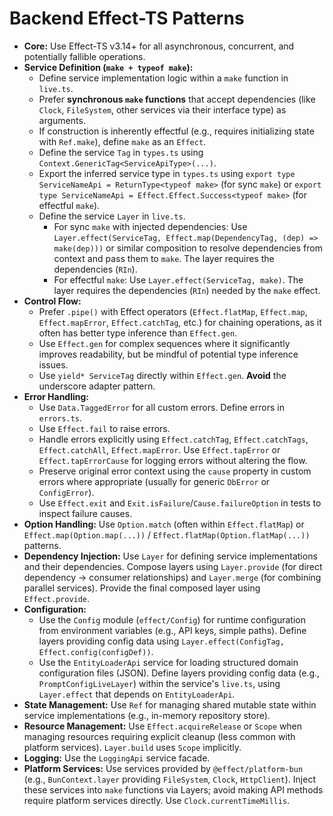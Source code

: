 # Backend Effect-TS Patterns

*   **Core:** Use Effect-TS v3.14+ for all asynchronous, concurrent, and potentially fallible operations.
*   **Service Definition (`make + typeof make`):**
    *   Define service implementation logic within a `make` function in `live.ts`.
    *   Prefer **synchronous `make` functions** that accept dependencies (like `Clock`, `FileSystem`, other services via their interface type) as arguments.
    *   If construction is inherently effectful (e.g., requires initializing state with `Ref.make`), define `make` as an `Effect`.
    *   Define the service `Tag` in `types.ts` using `Context.GenericTag<ServiceApiType>(...)`.
    *   Export the inferred service type in `types.ts` using `export type ServiceNameApi = ReturnType<typeof make>` (for sync `make`) or `export type ServiceNameApi = Effect.Effect.Success<typeof make>` (for effectful `make`).
    *   Define the service `Layer` in `live.ts`.
        *   For sync `make` with injected dependencies: Use `Layer.effect(ServiceTag, Effect.map(DependencyTag, (dep) => make(dep)))` or similar composition to resolve dependencies from context and pass them to `make`. The layer requires the dependencies (`RIn`).
        *   For effectful `make`: Use `Layer.effect(ServiceTag, make)`. The layer requires the dependencies (`RIn`) needed by the `make` effect.
*   **Control Flow:**
    *   Prefer `.pipe()` with Effect operators (`Effect.flatMap`, `Effect.map`, `Effect.mapError`, `Effect.catchTag`, etc.) for chaining operations, as it often has better type inference than `Effect.gen`.
    *   Use `Effect.gen` for complex sequences where it significantly improves readability, but be mindful of potential type inference issues.
    *   Use `yield* ServiceTag` directly within `Effect.gen`. **Avoid** the underscore adapter pattern.
*   **Error Handling:**
    *   Use `Data.TaggedError` for all custom errors. Define errors in `errors.ts`.
    *   Use `Effect.fail` to raise errors.
    *   Handle errors explicitly using `Effect.catchTag`, `Effect.catchTags`, `Effect.catchAll`, `Effect.mapError`. Use `Effect.tapError` or `Effect.tapErrorCause` for logging errors without altering the flow.
    *   Preserve original error context using the `cause` property in custom errors where appropriate (usually for generic `DbError` or `ConfigError`).
    *   Use `Effect.exit` and `Exit.isFailure`/`Cause.failureOption` in tests to inspect failure causes.
*   **Option Handling:** Use `Option.match` (often within `Effect.flatMap`) or `Effect.map(Option.map(...))` / `Effect.flatMap(Option.flatMap(...))` patterns.
*   **Dependency Injection:** Use `Layer` for defining service implementations and their dependencies. Compose layers using `Layer.provide` (for direct dependency -> consumer relationships) and `Layer.merge` (for combining parallel services). Provide the final composed layer using `Effect.provide`.
*   **Configuration:**
    *   Use the `Config` module (`effect/Config`) for runtime configuration from environment variables (e.g., API keys, simple paths). Define layers providing config data using `Layer.effect(ConfigTag, Effect.config(configDef))`.
    *   Use the `EntityLoaderApi` service for loading structured domain configuration files (JSON). Define layers providing config data (e.g., `PromptConfigLiveLayer`) within the service's `live.ts`, using `Layer.effect` that depends on `EntityLoaderApi`.
*   **State Management:** Use `Ref` for managing shared mutable state within service implementations (e.g., in-memory repository store).
*   **Resource Management:** Use `Effect.acquireRelease` or `Scope` when managing resources requiring explicit cleanup (less common with platform services). `Layer.build` uses `Scope` implicitly.
*   **Logging:** Use the `LoggingApi` service facade.
*   **Platform Services:** Use services provided by `@effect/platform-bun` (e.g., `BunContext.layer` providing `FileSystem`, `Clock`, `HttpClient`). Inject these services into `make` functions via Layers; avoid making API methods require platform services directly. Use `Clock.currentTimeMillis`.
